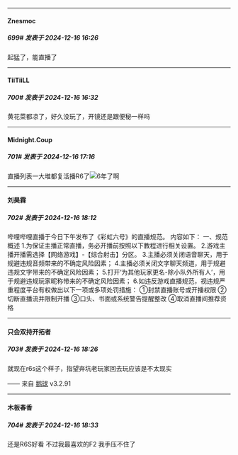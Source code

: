 ﻿
*****

####  Znesmoc  
##### 699#       发表于 2024-12-16 16:26

起猛了，能直播了


*****

####  TiiTiiLL  
##### 700#       发表于 2024-12-16 16:32

黄花菜都凉了，好久没玩了，开镜还是跟便秘一样吗


*****

####  Midnight.Coup  
##### 701#       发表于 2024-12-16 17:16

直播列表一大堆都复活播R6了<img src="https://static.saraba1st.com/image/smiley/face2017/139.png" referrerpolicy="no-referrer">6年了啊


*****

####  刘昊霖  
##### 702#       发表于 2024-12-16 18:12

哔哩哔哩直播于今日下午发布了《彩虹六号》的直播规范。
内容如下：
一、规范概述
1.为保证主播正常直播，务必开播前按照以下教程进行相关设置。
2.游戏主播开播需选择【网络游戏】-【综合射击】分区。
3.主播必须关闭语音聊天，用于规避违规音频带来的不确定风险因素；
4.主播必须关闭文字聊天频道，用于规避违规文字带来的不确定风险因素；
5.打开‘为其他玩家更名-除小队外所有人’，用于规避违规玩家昵称带来的不确定风险因素；
6.如违反游戏直播规范，视违规严重程度平台有权做出以下一项或多项处罚措施：
①封禁直播账号或开播权限
②切断直播流并限制开播
③口头、书面或系统警告提醒整改
④取消直播间推荐资格


*****

####  只会双持开拓者  
##### 703#       发表于 2024-12-16 18:26

就现在r6s这个样子，指望弃坑老玩家回去玩应该是不太现实

—— 来自 [鹅球](https://www.pgyer.com/GcUxKd4w) v3.2.91


*****

####  木板春香  
##### 704#       发表于 2024-12-16 18:33

还是R6S好看 不过我最喜欢的F2 我手压不住了

